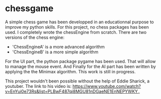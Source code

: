 # chessgame
A simple chess game has been developped in an educationnal purpose to improve my python skills.
For this project, no chess packages has been used. I completely wrote the chessEngine from scratch. There are two versions of the chess engine: 
  - 'ChessEngineA' is a more advanced algorithm
  - 'ChessEngineB' is a more simple algorithm

For the UI part, the python package pygame has been used. That will allow to manage the mouse event.
And Finally for the AI part has been written by applying the the Minimax algorithm. This work is still in progress.

This project wouldn't been possible without the help of Eddie Sharick, a youtuber. The link to his video is:
https://www.youtube.com/watch?v=EnYui0e73Rs&list=PLBwF487qi8MGU81nDGaeNE1EnNEPYWKY_
